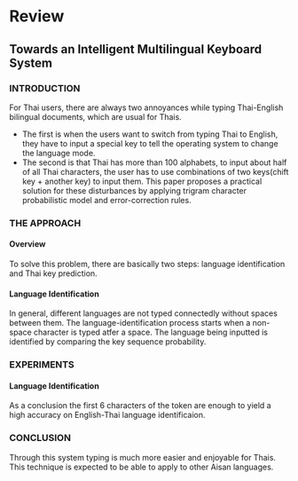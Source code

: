 # Review
## Towards an Intelligent Multilingual Keyboard System

### INTRODUCTION
For Thai users, there are always two annoyances while typing Thai-English bilingual documents, which are usual for Thais.
- The first is when the users want to switch from typing Thai to English, they have to input a special key to tell the operating system to change the language mode.
- The second is that Thai has more than 100 alphabets, to input about half of all Thai characters, the user has to use combinations of two keys(chift key + another key) to input them.
This paper proposes a practical solution for these disturbances by applying trigram character probabilistic model and error-correction rules.

### THE APPROACH
#### Overview
To solve this problem, there are basically two steps: language identification and Thai key prediction.

#### Language Identification
In general, different languages are not typed connectedly without spaces between them.
The language-identification process starts when a non-space character is typed atfer a space.
The language being inputted is identified by comparing the key sequence probability.

### EXPERIMENTS
#### Language Identification
As a conclusion the first 6 characters of the token are enough to yield a high accuracy on English-Thai language identificaion.

### CONCLUSION
Through this system typing is much more easier and enjoyable for Thais.
This technique is expected to be able to apply to other Aisan languages.
